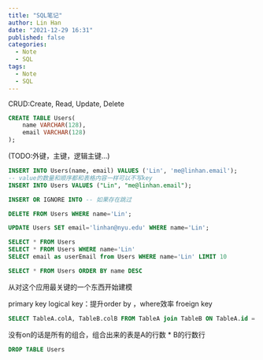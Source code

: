 ```yaml
---
title: "SQL笔记"
author: Lin Han
date: "2021-12-29 16:31"
published: false
categories:
  - Note
  - SQL
tags:
  - Note
  - SQL
---
```

CRUD:Create, Read, Update, Delete
```sql
CREATE TABLE Users(
	name VARCHAR(128),
	email VARCHAR(128)
);
```
(TODO:外键，主键，逻辑主键...)

```sql
INSERT INTO Users(name, email) VALUES ('Lin', 'me@linhan.email');
-- value的数量和顺序都和表格内容一样可以不写key
INSERT INTO Users VALUES ("Lin", "me@linhan.email");

INSERT OR IGNORE INTO -- 如果存在跳过
```
<!-- (TODO: '' 和 "" 什么区别) -->


```sql
DELETE FROM Users WHERE name='Lin';
```

```sql
UPDATE Users SET email='linhan@nyu.edu' WHERE name='Lin';
```

```sql
SELECT * FROM Users
SELECT * FROM Users WHERE name='Lin'
SELECT email as userEmail from Users WHERE name='Lin' LIMIT 10

SELECT * FROM Users ORDER BY name DESC
```


从对这个应用最关键的一个东西开始建模

primary key
logical key：提升order by ，where效率
froeign key


```sql
SELECT TableA.colA, TableB.colB FROM TableA join TableB ON TableA.id = TableB.foreign_key

```
没有on的话是所有的组合，组合出来的表是A的行数 * B的行数行


```sql
DROP TABLE Users
```
